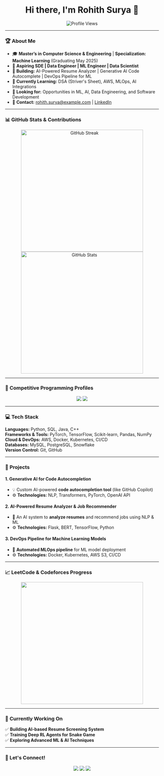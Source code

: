 <h1 align="center">Hi there, I'm Rohith Surya 👋</h1>

<p align="center">
  <img src="https://komarev.com/ghpvc/?username=rohith-surya&label=Profile%20Views&color=blue&style=plastic" alt="Profile Views">
</p>

---

### 🏆 **About Me**
- 🎓 **Master’s in Computer Science & Engineering** | **Specialization: Machine Learning** (Graduating May 2025)
- 💼 **Aspiring SDE | Data Engineer | ML Engineer | Data Scientist**
- 🚀 **Building:** AI-Powered Resume Analyzer | Generative AI Code Autocomplete | DevOps Pipeline for ML
- 🌱 **Currently Learning:** DSA (Striver's Sheet), AWS, MLOps, AI Integrations
- 📌 **Looking for:** Opportunities in ML, AI, Data Engineering, and Software Development
- 📩 **Contact:** [rohith.surya@example.com](mailto:rohith.surya@example.com) | [LinkedIn](https://linkedin.com/in/rohith-surya)

---

### 📊 **GitHub Stats & Contributions**
<p align="center">
  <img src="https://github-readme-streak-stats.herokuapp.com/?user=rohith-surya&theme=dark&hide_border=true" alt="GitHub Streak" width="400"/>
  <img src="https://github-readme-stats.vercel.app/api?username=rohith-surya&show_icons=true&theme=dark&hide_border=true" alt="GitHub Stats" width="400"/>
</p>

---

### 🏅 **Competitive Programming Profiles**
<p align="center">
  <a href="https://leetcode.com/rohith-surya"><img src="https://img.shields.io/badge/LeetCode-000000?style=for-the-badge&logo=LeetCode&logoColor=yellow"/></a>
  <a href="https://codeforces.com/profile/rohith-surya"><img src="https://img.shields.io/badge/Codeforces-1F8ACB?style=for-the-badge&logo=Codeforces&logoColor=white"/></a>
</p>

---

### 💻 **Tech Stack**
**Languages:** Python, SQL, Java, C++  
**Frameworks & Tools:** PyTorch, TensorFlow, Scikit-learn, Pandas, NumPy  
**Cloud & DevOps:** AWS, Docker, Kubernetes, CI/CD  
**Databases:** MySQL, PostgreSQL, Snowflake  
**Version Control:** Git, GitHub  

---

### 🚀 **Projects**
#### **1. Generative AI for Code Autocompletion**
- 💡 Custom AI-powered **code autocompletion tool** (like GitHub Copilot)
- ⚙️ **Technologies:** NLP, Transformers, PyTorch, OpenAI API

#### **2. AI-Powered Resume Analyzer & Job Recommender**
- 🎯 An AI system to **analyze resumes** and recommend jobs using NLP & ML
- ⚙️ **Technologies:** Flask, BERT, TensorFlow, Python

#### **3. DevOps Pipeline for Machine Learning Models**
- 🔄 **Automated MLOps pipeline** for ML model deployment
- ⚙️ **Technologies:** Docker, Kubernetes, AWS S3, CI/CD

---

### 📈 **LeetCode & Codeforces Progress**
<p align="center">
  <img src="https://leetcard.jacoblin.cool/rohith-surya?theme=dark&font=Karma&ext=heatmap" width="400">
</p>

---

### 🎯 **Currently Working On**
✅ **Building AI-based Resume Screening System**  
✅ **Training Deep RL Agents for Snake Game**  
✅ **Exploring Advanced ML & AI Techniques**  

---

### 💬 **Let's Connect!**
<p align="center">
  <a href="https://linkedin.com/in/rohith-surya"><img src="https://img.shields.io/badge/LinkedIn-0077B5?style=for-the-badge&logo=linkedin&logoColor=white"/></a>
  <a href="https://github.com/rohith-surya"><img src="https://img.shields.io/badge/GitHub-100000?style=for-the-badge&logo=github&logoColor=white"/></a>
  <a href="mailto:rohith.surya@example.com"><img src="https://img.shields.io/badge/Email-D14836?style=for-the-badge&logo=gmail&logoColor=white"/></a>
</p>
